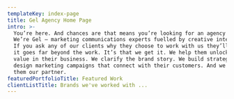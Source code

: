 ```yaml
---
templateKey: index-page
title: Gel Agency Home Page
intro: >-
  You’re here. And chances are that means you’re looking for an agency partner.
  We’re Gel — marketing communications experts fuelled by creative intelligence.
  If you ask any of our clients why they choose to work with us they’ll tell you
  it goes far beyond the work. It’s that we get it. We help them unlock hidden
  value in their business. We clarify the brand story. We build strategy and
  design marketing campaigns that connect with their customers. And we consider
  them our partner.
featuredPortfolioTitle: Featured Work
clientListTitle: Brands we've worked with ...
---
```


